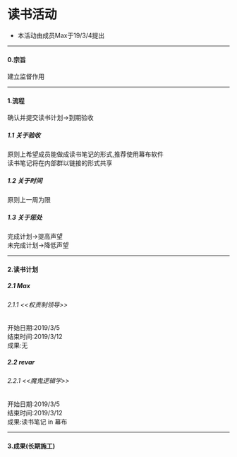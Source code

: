 # 读书活动
- 本活动由成员Max于19/3/4提出

------------


#### 0.宗旨
建立监督作用

------------

#### 1.流程
确认并提交读书计划→到期验收
##### 1.1 关于验收
原则上希望成员能做成读书笔记的形式,推荐使用幕布软件   
读书笔记将在内部群以链接的形式共享
##### 1.2 关于时间
原则上一周为限
##### 1.3 关于惩处
完成计划→提高声望  
未完成计划→降低声望

------------

#### 2.读书计划
##### 2.1 Max
###### 2.1.1 <<权责制领导>>
开始日期:2019/3/5  
结束时间:2019/3/12  
成果:无
##### 2.2 revar
###### 2.2.1 <<魔鬼逻辑学>>
开始日期:2019/3/5  
结束时间:2019/3/12  
成果:读书笔记 in 幕布

------------

#### 3.成果(长期施工)
